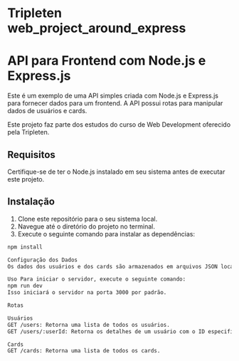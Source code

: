 # Tripleten web_project_around_express

# API para Frontend com Node.js e Express.js

Este é um exemplo de uma API simples criada com Node.js e Express.js para fornecer dados para um frontend. A API possui rotas para manipular dados de usuários e cards.

Este projeto faz parte dos estudos do curso de Web Development oferecido pela Tripleten.

## Requisitos

Certifique-se de ter o Node.js instalado em seu sistema antes de executar este projeto.

## Instalação

1. Clone este repositório para o seu sistema local.
2. Navegue até o diretório do projeto no terminal.
3. Execute o seguinte comando para instalar as dependências:

```bash
npm install

Configuração dos Dados
Os dados dos usuários e dos cards são armazenados em arquivos JSON localizados na pasta data. Certifique-se de que esses arquivos existem e contêm os dados apropriados antes de iniciar o servidor.

Uso Para iniciar o servidor, execute o seguinte comando:
npm run dev
Isso iniciará o servidor na porta 3000 por padrão.

Rotas

Usuários
GET /users: Retorna uma lista de todos os usuários.
GET /users/:userId: Retorna os detalhes de um usuário com o ID especificado.

Cards
GET /cards: Retorna uma lista de todos os cards.
